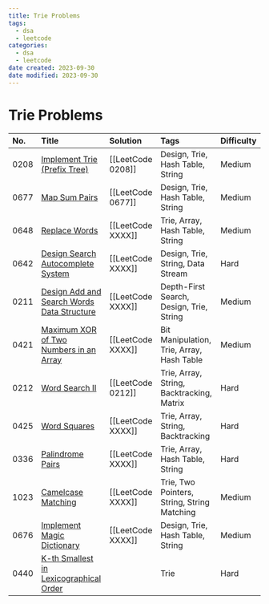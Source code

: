 ```yaml
---
title: Trie Problems
tags:
  - dsa
  - leetcode
categories:
  - dsa
  - leetcode
date created: 2023-09-30
date modified: 2023-09-30
---
```


# Trie Problems

| No. | Title | Solution | Tags | Difficulty |
| :------ | :------ | :------ | :------ | :------ |
| 0208 | [Implement Trie (Prefix Tree)](https://leetcode.com/problems/implement-trie-prefix-tree/) | [[LeetCode 0208]] | Design, Trie, Hash Table, String | Medium |
| 0677 | [Map Sum Pairs](https://leetcode.com/problems/map-sum-pairs/) | [[LeetCode 0677]] | Design, Trie, Hash Table, String | Medium |
| 0648 | [Replace Words](https://leetcode.com/problems/replace-words/) | [[LeetCode XXXX]] | Trie, Array, Hash Table, String | Medium |
| 0642 | [Design Search Autocomplete System](https://leetcode.com/problems/design-search-autocomplete-system/) | [[LeetCode XXXX]] | Design, Trie, String, Data Stream | Hard |
| 0211 | [Design Add and Search Words Data Structure](https://leetcode.com/problems/design-add-and-search-words-data-structure/) | [[LeetCode XXXX]] | Depth-First Search, Design, Trie, String | Medium |
| 0421 | [Maximum XOR of Two Numbers in an Array](https://leetcode.com/problems/maximum-xor-of-two-numbers-in-an-array/) | [[LeetCode XXXX]] | Bit Manipulation, Trie, Array, Hash Table | Medium |
| 0212 | [Word Search II](https://leetcode.com/problems/word-search-ii/) | [[LeetCode 0212]] | Trie, Array, String, Backtracking, Matrix | Hard |
| 0425 | [Word Squares](https://leetcode.com/problems/word-squares/) | [[LeetCode XXXX]] | Trie, Array, String, Backtracking | Hard |
| 0336 | [Palindrome Pairs](https://leetcode.com/problems/palindrome-pairs/) | [[LeetCode XXXX]] | Trie, Array, Hash Table, String | Hard |
| 1023 | [Camelcase Matching](https://leetcode.com/problems/camelcase-matching/) | [[LeetCode XXXX]] | Trie, Two Pointers, String, String Matching | Medium |
| 0676 | [Implement Magic Dictionary](https://leetcode.com/problems/implement-magic-dictionary/) | [[LeetCode XXXX]] | Design, Trie, Hash Table, String | Medium |
| 0440 | [K-th Smallest in Lexicographical Order](https://leetcode.com/problems/k-th-smallest-in-lexicographical-order/) |  | Trie | Hard |
